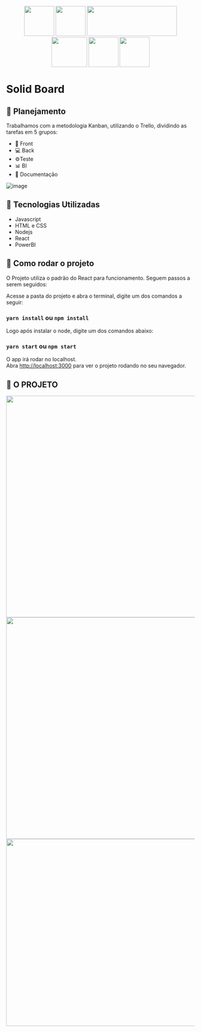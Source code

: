 <p align="center">
  <img width="80" height="80" src="https://user-images.githubusercontent.com/63686965/144715482-8bf48753-dc73-4256-8888-e4d426c61306.png">
  <img width="80" height="80" src="https://user-images.githubusercontent.com/63686965/144730263-ce286101-ff8b-43ae-8ae4-9e34ffca342a.png">
  <img width="240" height="80" src="https://user-images.githubusercontent.com/63686965/144730198-5beca268-1bd0-4bf9-9181-a0016ea3d794.png">
  <img width="95" height="80" src="https://user-images.githubusercontent.com/63686965/144730300-2487e01a-ae72-4e76-9597-feaf12140e27.png">
  <img width="80" height="80" src="https://user-images.githubusercontent.com/63686965/144729989-e3c262e4-7f93-425a-a734-2e799f3509bc.png">
  <img width="80" height="80" src="https://user-images.githubusercontent.com/63686965/144715482-8bf48753-dc73-4256-8888-e4d426c61306.png">
</p>

# Solid Board

## :date: Planejamento
Trabalhamos com a metodologia Kanban, utilizando o Trello, dividindo as tarefas em 5 grupos:
- 🎨 Front
- 💻 Back
- ⚙️Teste
- 📊 BI
- 📔 Documentação

![image](https://user-images.githubusercontent.com/63686965/144714848-2b677af1-9a45-41b3-a210-8ec073ab8d59.png)


## :date: Tecnologias Utilizadas
- Javascript
- HTML e CSS
- Nodejs
- React
- PowerBI

## 🔨 Como rodar o projeto

O Projeto utiliza o padrão do React para funcionamento. Seguem passos a serem seguidos:

Acesse a pasta do projeto e abra o terminal, digite um dos comandos a seguir:
### `yarn install` ou `npm install`

Logo após instalar o node, digite um dos comandos abaixo:
### `yarn start` ou `npm start`

O app irá rodar no localhost.\
Abra [http://localhost:3000](http://localhost:3000) para ver o projeto rodando no seu navegador.

## 🏁 O PROJETO
<img width="958,3" height="592" src="https://user-images.githubusercontent.com/63686965/144731108-e8ac3cc8-75a2-4a41-95bf-336e283063a2.png">
<img width="958,3" height="592" src="https://user-images.githubusercontent.com/63686965/144731179-51a0240b-ca12-4070-9056-7a391b6a09e8.png">
<img width="958,3" height="500" src="https://user-images.githubusercontent.com/63686965/144731216-5a3dec76-7de1-47da-bf7d-bf801b64bae3.png">

